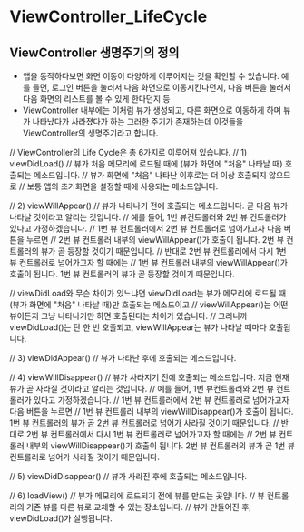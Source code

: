 # ViewController_LifeCycle

## ViewController 생명주기의 정의
- 앱을 동작하다보면 화면 이동이 다양하게 이루어지는 것을 확인할 수 있습니다. 예를 들면, 로그인 버튼을 눌러서 다음 화면으로 이동시킨다던지, 다음 버튼을 눌러서 다음 화면의 리스트를 볼 수 있게 한다던지 등
- ViewController 내부에는 이처럼 뷰가 생성되고, 다른 화면으로 이동하게 하며 뷰가 나타났다가 사라졌다가 하는 그러한 주기가 존재하는데 이것들을 ViewController의 생명주기라고 합니다.

// ViewController의 Life Cycle은 총 6가지로 이루어져 있습니다.
// 1) viewDidLoad()
// 뷰가 처음 메모리에 로드될 때에 (뷰가 화면에 "처음" 나타날 때) 호출되는 메소드입니다.
// 뷰가 화면에 "처음" 나타난 이후로는 더 이상 호출되지 않으므로
// 보통 앱의 초기화면을 설정할 때에 사용되는 메소드입니다.

// 2) viewWillAppear()
// 뷰가 나타나기 전에 호출되는 메소드입니다. 곧 다음 뷰가 나타날 것이라고 알리는 것입니다.
// 예를 들어, 1번 뷰컨트롤러와 2번 뷰 컨트롤러가 있다고 가정하겠습니다.
// 1번 뷰 컨트롤러에서 2번 뷰 컨트롤러로 넘어가고자 다음 버튼을 누르면
// 2번 뷰 컨트롤러 내부의 viewWillAppear()가 호출이 됩니다. 2번 뷰 컨트롤러의 뷰가 곧 등장할 것이기 때문입니다.
// 반대로 2번 뷰 컨트롤러에서 다시 1번 뷰 컨트롤러로 넘어가고자 할 때에는
// 1번 뷰 컨트롤러 내부의 viewWillAppear()가 호출이 됩니다. 1번 뷰 컨트롤러의 뷰가 곧 등장할 것이기 때문입니다.

// viewDidLoad와 무슨 차이가 있느냐면 viewDidLoad는 뷰가 메모리에 로드될 때 (뷰가 화면에 "처음" 나타날 때)만 호출되는 메소드이고
// viewWillAppear()는 어떤 뷰이든지 그냥 나타나기만 하면 호출된다는 차이가 있습니다.
// 그러니까 viewDidLoad()는 단 한 번 호출되고, viewWillAppear는 뷰가 나타날 때마다 호출됩니다.

// 3) viewDidAppear()
// 뷰가 나타난 후에 호출되는 메소드입니다.

// 4) viewWillDisappear()
// 뷰가 사라지기 전에 호출되는 메소드입니다. 지금 현재 뷰가 곧 사라질 것이라고 알리는 것입니다.
// 예를 들어, 1번 뷰컨트롤러와 2번 뷰 컨트롤러가 있다고 가정하겠습니다.
// 1번 뷰 컨트롤러에서 2번 뷰 컨트롤러로 넘어가고자 다음 버튼을 누르면
// 1번 뷰 컨트롤러 내부의 viewWillDisappear()가 호출이 됩니다. 1번 뷰 컨트롤러의 뷰가 곧 2번 뷰 컨트롤러로 넘어가 사라질 것이기 때문입니다.
// 반대로 2번 뷰 컨트롤러에서 다시 1번 뷰 컨트롤러로 넘어가고자 할 때에는
// 2번 뷰 컨트롤러 내부의 viewWillDisappear()가 호출이 됩니다. 2번 뷰 컨트롤러의 뷰가 곧 1번 뷰 컨트롤러로 넘어가 사라질 것이기 때문입니다.

// 5) viewDidDisappear()
// 뷰가 사라진 후에 호출되는 메소드입니다.

// 6) loadView()
// 뷰가 메모리에 로드되기 전에 뷰를 만드는 곳입니다.
// 뷰 컨트롤러의 기존 뷰를 다른 뷰로 교체할 수 있는 장소입니다.
// 뷰가 만들어진 후, viewDidLoad()가 실행됩니다.
